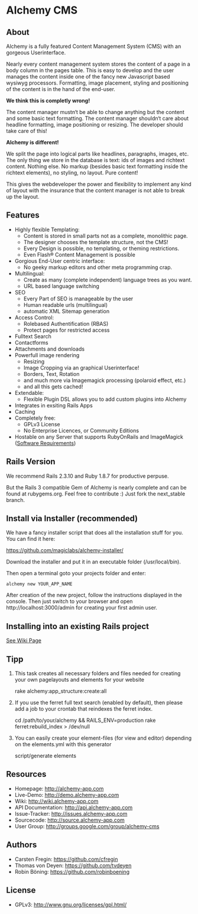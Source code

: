 Alchemy CMS
===========

About
-----

Alchemy is a fully featured Content Management System (CMS) with an gorgeous Userinterface.

Nearly every content management system stores the content of a page in a body column in the pages table. This is easy to develop and the user manages the content inside one of the fancy new Javascript based wysiwyg processors. Formatting, image placement, styling and positioning of the content is in the hand of the end-user.

__We think this is completly wrong!__

The content manager mustn‘t be able to change anything but the content and some basic text formatting. The content manager shouldn‘t care about headline formatting, image positioning or resizing. The developer should take care of this!

__Alchemy is different!__

We split the page into logical parts like headlines, paragraphs, images, etc. The only thing we store in  the database is text: ids of images and richtext content. Nothing else. No markup (besides basic text formatting inside the richtext elements), no styling, no layout. Pure content!

This gives the webdeveloper the power and flexibility to implement any kind of layout with the insurance that the content manager is not able to break up the layout.

Features
--------

- Highly flexible Templating:
  - Content is stored in small parts not as a complete, monolithic page.
  - The designer chooses the template structure, not the CMS!
  - Every Design is possible, no templating, or theming restrictions.
  - Even Flash® Content Management is possible
- Gorgious End-User centric interface:
  - No geeky markup editors and other meta programming crap.
- Multilingual:
  - Create as many (complete independent) language trees as you want.
  - URL based language switching
- SEO
  - Every Part of SEO is manageable by the user
  - Human readable urls (multilingual)
  - automatic XML Sitemap generation
- Access Control:
  - Rolebased Authentification (RBAS)
  - Protect pages for restricted access
- Fulltext Search
- Contactforms
- Attachments and downloads
- Powerfull image rendering
  - Resizing
  - Image Cropping via an graphical Userinterface!
  - Borders, Text, Rotation
  - and much more via Imagemagick processing (polaroid effect, etc.)
  - and all this gets cached!
- Extendable:
  - Flexible Plugin DSL allows you to add custom plugins into Alchemy
- Integrates in exsiting Rails Apps
- Caching
- Completely free:
  - GPLv3 License
  - No Enterprise Licences, or Community Editions
- Hostable on any Server that supports RubyOnRails and ImageMagick ([Software Requirements](https://github.com/magiclabs/alchemy/wiki/Software-Requirements))

Rails Version
-------------

We recommend Rails 2.3.10 and Ruby 1.8.7 for productive perpuse.

But the Rails 3 compatible Gem of Alchemy is nearly complete and can be found at rubygems.org. Feel free to contribute :) Just fork the next_stable branch.

Install via Installer (recommended)
----------------------------------------

We have a fancy installer script that does all the installation stuff for you. You can find it here:

<https://github.com/magiclabs/alchemy-installer/>

Download the installer and put it in an executable folder (/usr/local/bin).

Then open a terminal goto your projects folder and enter:

    alchemy new YOUR_APP_NAME

After creation of the new project, follow the instructions displayed in the console.
Then just switch to your browser and open http://localhost:3000/admin for creating your first admin user.

Installing into an existing Rails project
-----------------------------------------

[See Wiki Page](https://github.com/magiclabs/alchemy/wiki/Howto:-install-into-an-existing-rails-app)

Tipp
----

1. This task creates all necessary folders and files needed for creating your own pagelayouts and elements for your website

    rake alchemy:app_structure:create:all

2. If you use the ferret full text search (enabled by default), then please add a job to your crontab that reindexes the ferret index.

    cd /path/to/your/alchemy && RAILS_ENV=production rake ferret:rebuild_index > /dev/null

3. You can easily create your element-files (for view and editor) depending on the elements.yml with this generator

    script/generate elements

Resources
---------

* Homepage: <http://alchemy-app.com>
* Live-Demo: <http://demo.alchemy-app.com>
* Wiki: <http://wiki.alchemy-app.com>
* API Documentation: <http://api.alchemy-app.com>
* Issue-Tracker: <http://issues.alchemy-app.com>
* Sourcecode: <http://source.alchemy-app.com>
* User Group: <http://groups.google.com/group/alchemy-cms>

Authors
---------

* Carsten Fregin: <https://github.com/cfregin>
* Thomas von Deyen: <https://github.com/tvdeyen>
* Robin Böning: <https://github.com/robinboening>

License
-------

* GPLv3: <http://www.gnu.org/licenses/gpl.html/>
